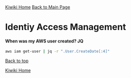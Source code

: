 [Kiwiki Home](/../../)
[Back to Main Page](./readme.md)

# Identiy Access Management
#### When was my AWS user created? JQ

```bash
aws iam get-user | jq -r ".User.CreateDate[:4]"
```

[Back to top](#)

[Kiwiki Home](/../../)